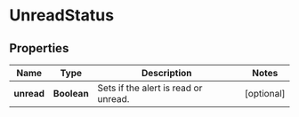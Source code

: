 
# UnreadStatus

## Properties
Name | Type | Description | Notes
------------ | ------------- | ------------- | -------------
**unread** | **Boolean** | Sets if the alert is read or unread. |  [optional]



